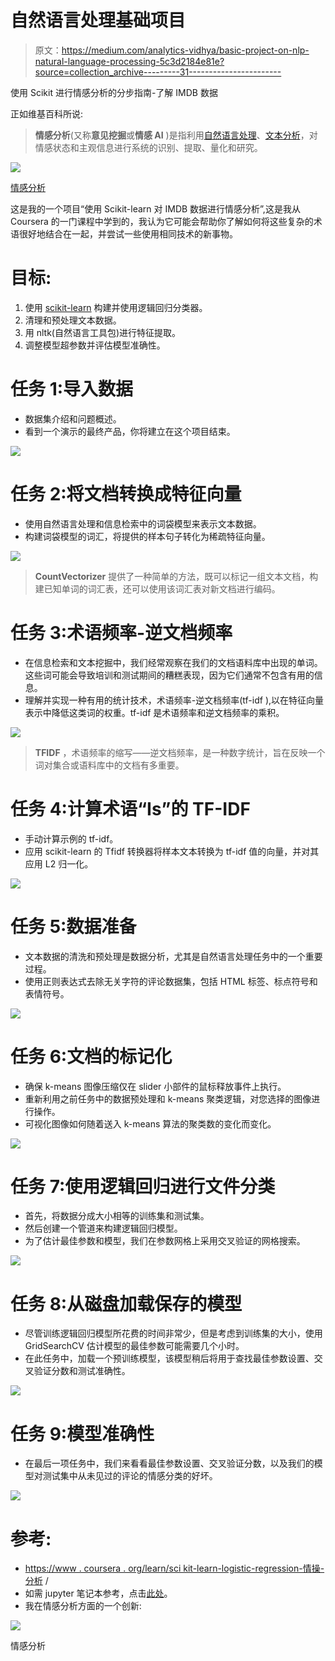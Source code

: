 # 自然语言处理基础项目

> 原文：<https://medium.com/analytics-vidhya/basic-project-on-nlp-natural-language-processing-5c3d2184e81e?source=collection_archive---------31----------------------->

使用 Scikit 进行情感分析的分步指南-了解 IMDB 数据

正如维基百科所说:

> **情感分析**(又称**意见挖掘**或**情感 AI** )是指利用[自然语言处理](https://en.wikipedia.org/wiki/Natural_language_processing)、[文本分析](https://en.wikipedia.org/wiki/Text_analytics)，对情感状态和主观信息进行系统的识别、提取、量化和研究。

![](img/a0b73bc5d3f5a14d93fb81f57535adf8.png)

[情感分析](https://www.kdnuggets.com/2018/03/5-things-sentiment-analysis-classification.html)

这是我的一个项目“使用 Scikit-learn 对 IMDB 数据进行情感分析”,这是我从 Coursera 的一门课程中学到的，我认为它可能会帮助你了解如何将这些复杂的术语很好地结合在一起，并尝试一些使用相同技术的新事物。

# 目标:

1.  使用 [scikit-learn](https://scikit-learn.org/) 构建并使用逻辑回归分类器。
2.  清理和预处理文本数据。
3.  用 nltk(自然语言工具包)进行特征提取。
4.  调整模型超参数并评估模型准确性。

# 任务 1:导入数据

*   数据集介绍和问题概述。
*   看到一个演示的最终产品，你将建立在这个项目结束。

![](img/cea9e46ba90fcc27df7e0c53659387d2.png)

# 任务 2:将文档转换成特征向量

*   使用自然语言处理和信息检索中的词袋模型来表示文本数据。
*   构建词袋模型的词汇，将提供的样本句子转化为稀疏特征向量。

![](img/11cc0cd74ff38de2b884753a86da6d7c.png)

> **CountVectorizer** 提供了一种简单的方法，既可以标记一组文本文档，构建已知单词的词汇表，还可以使用该词汇表对新文档进行编码。

# 任务 3:术语频率-逆文档频率

*   在信息检索和文本挖掘中，我们经常观察在我们的文档语料库中出现的单词。这些词可能会导致培训和测试期间的糟糕表现，因为它们通常不包含有用的信息。
*   理解并实现一种有用的统计技术，术语频率-逆文档频率(tf-idf ),以在特征向量表示中降低这类词的权重。tf-idf 是术语频率和逆文档频率的乘积。

![](img/394117184ee4b505baf88c97749af30b.png)

> **TFIDF** ，术语频率的缩写——逆文档频率，是一种数字统计，旨在反映一个词对集合或语料库中的文档有多重要。

# 任务 4:计算术语“Is”的 TF-IDF

*   手动计算示例的 tf-idf。
*   应用 scikit-learn 的 Tfidf 转换器将样本文本转换为 tf-idf 值的向量，并对其应用 L2 归一化。

![](img/4b9841551895dde73292abda2fcd528a.png)

# 任务 5:数据准备

*   文本数据的清洗和预处理是数据分析，尤其是自然语言处理任务中的一个重要过程。
*   使用正则表达式去除无关字符的评论数据集，包括 HTML 标签、标点符号和表情符号。

![](img/b203094c05eeb22b5ab1adc5d926a460.png)

# 任务 6:文档的标记化

*   确保 k-means 图像压缩仅在 slider 小部件的鼠标释放事件上执行。
*   重新利用之前任务中的数据预处理和 k-means 聚类逻辑，对您选择的图像进行操作。
*   可视化图像如何随着送入 k-means 算法的聚类数的变化而变化。

![](img/e50c5d2666c19e0e74f239d5063bb612.png)

# 任务 7:使用逻辑回归进行文件分类

*   首先，将数据分成大小相等的训练集和测试集。
*   然后创建一个管道来构建逻辑回归模型。
*   为了估计最佳参数和模型，我们在参数网格上采用交叉验证的网格搜索。

![](img/f6c93c240c5fe5ac620d8d652d9a1302.png)

# 任务 8:从磁盘加载保存的模型

*   尽管训练逻辑回归模型所花费的时间非常少，但是考虑到训练集的大小，使用 GridSearchCV 估计模型的最佳参数可能需要几个小时。
*   在此任务中，加载一个预训练模型，该模型稍后将用于查找最佳参数设置、交叉验证分数和测试准确性。

![](img/ab1c6cf1bb450655b21fb4521ed8eebb.png)

# 任务 9:模型准确性

*   在最后一项任务中，我们来看看最佳参数设置、交叉验证分数，以及我们的模型对测试集中从未见过的评论的情感分类的好坏。

![](img/c0b813008b1bb666f89ceb656f2b0a08.png)

# 参考:

*   [https://www . coursera . org/learn/sci kit-learn-logistic-regression-情操-分析](https://www.coursera.org/learn/scikit-learn-logistic-regression-sentiment-analysis) /
*   如需 jupyter 笔记本参考，点击[此处](https://github.com/sakshi13-m/Sentiment_analysis_on_IMDB_data/blob/master/completed.ipynb)。
*   我在情感分析方面的一个创新:

![](img/2beb992ca62ec37cd753f0a744c77172.png)

情感分析